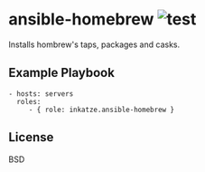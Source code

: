 ansible-homebrew ![test](https://github.com/inkatze/ansible-homebrew/workflows/test/badge.svg?branch=main)
=========

Installs hombrew's taps, packages and casks.

Example Playbook
----------------

    - hosts: servers
      roles:
         - { role: inkatze.ansible-homebrew }

License
-------

BSD
